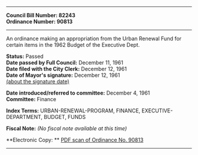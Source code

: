 * * * * *  
  
**Council Bill Number: [](#h0)[](#h2)82243**   
**Ordinance Number: 90813**  
  
* * * * *  
  
An ordinance making an appropriation from the Urban Renewal Fund for certain items in the 1962 Budget of the Executive Dept.  
  
**Status:** Passed   
**Date passed by Full Council:** December 11, 1961   
**Date filed with the City Clerk:** December 12, 1961   
**Date of Mayor's signature:** December 12, 1961   
[(about the signature date)](/~public/approvaldate.htm)   
  
  
**Date introduced/referred to committee:** December 4, 1961   
**Committee:** Finance   
  
**Index Terms:** URBAN-RENEWAL-PROGRAM, FINANCE, EXECUTIVE-DEPARTMENT, BUDGET, FUNDS  
  
**Fiscal Note:** *(No fiscal note available at this time)*  
  
**Electronic Copy: ** [PDF scan of Ordinance No. 90813](/~archives/Ordinances/Ord_90813.pdf)  
  
* * * * *  
